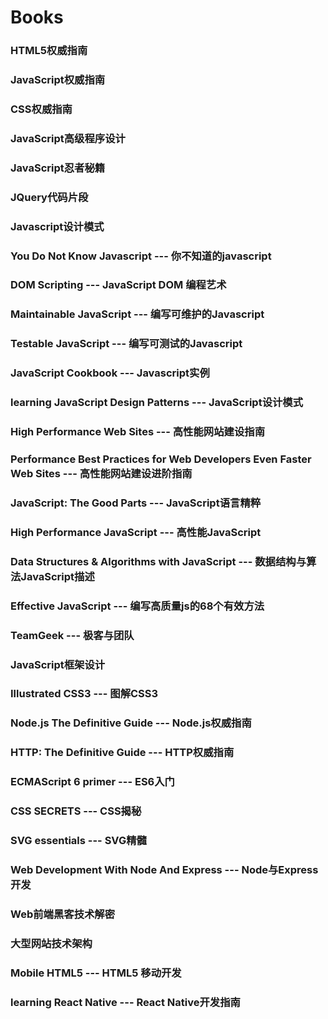 # Books

### HTML5权威指南

### JavaScript权威指南

### CSS权威指南

### JavaScript高级程序设计

### JavaScript忍者秘籍

### JQuery代码片段

### Javascript设计模式

### You Do Not Know Javascript --- 你不知道的javascript

### DOM Scripting --- JavaScript DOM 编程艺术

### Maintainable JavaScript --- 编写可维护的Javascript

### Testable JavaScript --- 编写可测试的Javascript

### JavaScript Cookbook --- Javascript实例

### learning JavaScript Design Patterns --- JavaScript设计模式

### High Performance Web Sites --- 高性能网站建设指南

### Performance Best Practices for Web Developers Even Faster Web Sites --- 高性能网站建设进阶指南

### JavaScript: The Good Parts --- JavaScript语言精粹

### High Performance JavaScript --- 高性能JavaScript

### Data Structures & Algorithms with JavaScript --- 数据结构与算法JavaScript描述

### Effective JavaScript --- 编写高质量js的68个有效方法

### TeamGeek --- 极客与团队

### JavaScript框架设计

### Illustrated CSS3 --- 图解CSS3

### Node.js The Definitive Guide --- Node.js权威指南

### HTTP: The Definitive Guide --- HTTP权威指南

### ECMAScript 6 primer --- ES6入门

### CSS SECRETS --- CSS揭秘

### SVG essentials --- SVG精髓

### Web Development With Node And Express --- Node与Express开发

### Web前端黑客技术解密

### 大型网站技术架构

### Mobile HTML5 --- HTML5 移动开发

### learning React Native --- React Native开发指南
